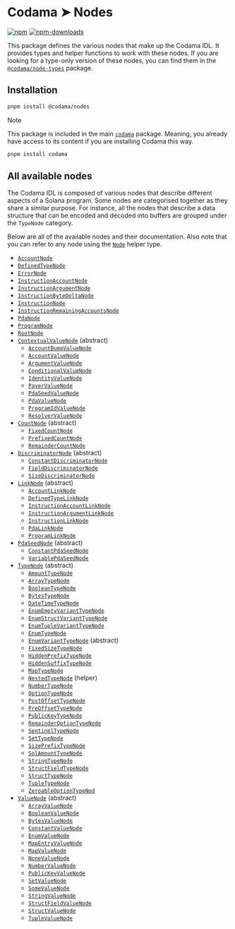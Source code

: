 # Codama ➤ Nodes

[![npm][npm-image]][npm-url]
[![npm-downloads][npm-downloads-image]][npm-url]

[npm-downloads-image]: https://img.shields.io/npm/dm/@codama/nodes.svg?style=flat
[npm-image]: https://img.shields.io/npm/v/@codama/nodes.svg?style=flat&label=%40kinobi-so%2Fnodes
[npm-url]: https://www.npmjs.com/package/@codama/nodes

This package defines the various nodes that make up the Codama IDL. It provides types and helper functions to work with these nodes. If you are looking for a type-only version of these nodes, you can find them in the [`@codama/node-types`](../node-types) package.

## Installation

```sh
pnpm install @codama/nodes
```

> [!NOTE]
> This package is included in the main [`codama`](../library) package. Meaning, you already have access to its content if you are installing Codama this way.
>
> ```sh
> pnpm install codama
> ```

## All available nodes

The Codama IDL is composed of various nodes that describe different aspects of a Solana program. Some nodes are categorised together as they share a similar purpose. For instance, all the nodes that describe a data structure that can be encoded and decoded into buffers are grouped under the `TypeNode` category.

Below are all of the available nodes and their documentation. Also note that you can refer to any node using the [`Node`](./docs/README.md) helper type.

-   [`AccountNode`](./docs/AccountNode.md)
-   [`DefinedTypeNode`](./docs/DefinedTypeNode.md)
-   [`ErrorNode`](./docs/ErrorNode.md)
-   [`InstructionAccountNode`](./docs/InstructionAccountNode.md)
-   [`InstructionArgumentNode`](./docs/InstructionArgumentNode.md)
-   [`InstructionByteDeltaNode`](./docs/InstructionByteDeltaNode.md)
-   [`InstructionNode`](./docs/InstructionNode.md)
-   [`InstructionRemainingAccountsNode`](./docs/InstructionRemainingAccountsNode.md)
-   [`PdaNode`](./docs/PdaNode.md)
-   [`ProgramNode`](./docs/ProgramNode.md)
-   [`RootNode`](./docs/RootNode.md)
-   [`ContextualValueNode`](./docs/contextualValueNodes/README.md) (abstract)
    -   [`AccountBumpValueNode`](./docs/contextualValueNodes/AccountBumpValueNode.md)
    -   [`AccountValueNode`](./docs/contextualValueNodes/AccountValueNode.md)
    -   [`ArgumentValueNode`](./docs/contextualValueNodes/ArgumentValueNode.md)
    -   [`ConditionalValueNode`](./docs/contextualValueNodes/ConditionalValueNode.md)
    -   [`IdentityValueNode`](./docs/contextualValueNodes/IdentityValueNode.md)
    -   [`PayerValueNode`](./docs/contextualValueNodes/PayerValueNode.md)
    -   [`PdaSeedValueNode`](./docs/contextualValueNodes/PdaSeedValueNode.md)
    -   [`PdaValueNode`](./docs/contextualValueNodes/PdaValueNode.md)
    -   [`ProgramIdValueNode`](./docs/contextualValueNodes/ProgramIdValueNode.md)
    -   [`ResolverValueNode`](./docs/contextualValueNodes/ResolverValueNodemds)
-   [`CountNode`](./docs/countNodes/README.md) (abstract)
    -   [`FixedCountNode`](./docs/countNodes/FixedCountNode.md)
    -   [`PrefixedCountNode`](./docs/countNodes/PrefixedCountNode.md)
    -   [`RemainderCountNode`](./docs/countNodes/RemainderCountNodemds)
-   [`DiscriminatorNode`](./docs/discriminatorNodes/README.md) (abstract)
    -   [`ConstantDiscriminatorNode`](./docs/discriminatorNodes/ConstantDiscriminatorNode.md)
    -   [`FieldDiscriminatorNode`](./docs/discriminatorNodes/FieldDiscriminatorNode.md)
    -   [`SizeDiscriminatorNode`](./docs/discriminatorNodes/SizeDiscriminatorNodemds)
-   [`LinkNode`](./docs/linkNodes/README.md) (abstract)
    -   [`AccountLinkNode`](./docs/linkNodes/AccountLinkNode.md)
    -   [`DefinedTypeLinkNode`](./docs/linkNodes/DefinedTypeLinkNode.md)
    -   [`InstructionAccountLinkNode`](./docs/linkNodes/InstructionAccountLinkNode.md)
    -   [`InstructionArgumentLinkNode`](./docs/linkNodes/InstructionArgumentLinkNode.md)
    -   [`InstructionLinkNode`](./docs/linkNodes/InstructionLinkNode.md)
    -   [`PdaLinkNode`](./docs/linkNodes/PdaLinkNode.md)
    -   [`ProgramLinkNode`](./docs/linkNodes/ProgramLinkNode.md)
-   [`PdaSeedNode`](./docs/pdaSeedNodes/README.md) (abstract)
    -   [`ConstantPdaSeedNode`](./docs/pdaSeedNodes/ConstantPdaSeedNode.md)
    -   [`VariablePdaSeedNode`](./docs/pdaSeedNodes/VariablePdaSeedNode.md)
-   [`TypeNode`](./docs/typeNodes/README.md) (abstract)
    -   [`AmountTypeNode`](./docs/typeNodes/AmountTypeNode.md)
    -   [`ArrayTypeNode`](./docs/typeNodes/ArrayTypeNode.md)
    -   [`BooleanTypeNode`](./docs/typeNodes/BooleanTypeNode.md)
    -   [`BytesTypeNode`](./docs/typeNodes/BytesTypeNode.md)
    -   [`DateTimeTypeNode`](./docs/typeNodes/DateTimeTypeNode.md)
    -   [`EnumEmptyVariantTypeNode`](./docs/typeNodes/EnumEmptyVariantTypeNode.md)
    -   [`EnumStructVariantTypeNode`](./docs/typeNodes/EnumStructVariantTypeNode.md)
    -   [`EnumTupleVariantTypeNode`](./docs/typeNodes/EnumTupleVariantTypeNode.md)
    -   [`EnumTypeNode`](./docs/typeNodes/EnumTypeNode.md)
    -   [`EnumVariantTypeNode`](./docs/typeNodes/EnumVariantTypeNode.md) (abstract)
    -   [`FixedSizeTypeNode`](./docs/typeNodes/FixedSizeTypeNode.md)
    -   [`HiddenPrefixTypeNode`](./docs/typeNodes/HiddenPrefixTypeNode.md)
    -   [`HiddenSuffixTypeNode`](./docs/typeNodes/HiddenSuffixTypeNode.md)
    -   [`MapTypeNode`](./docs/typeNodes/MapTypeNode.md)
    -   [`NestedTypeNode`](./docs/typeNodes/NestedTypeNode.md) (helper)
    -   [`NumberTypeNode`](./docs/typeNodes/NumberTypeNode.md)
    -   [`OptionTypeNode`](./docs/typeNodes/OptionTypeNode.md)
    -   [`PostOffsetTypeNode`](./docs/typeNodes/PostOffsetTypeNode.md)
    -   [`PreOffsetTypeNode`](./docs/typeNodes/PreOffsetTypeNode.md)
    -   [`PublicKeyTypeNode`](./docs/typeNodes/PublicKeyTypeNode.md)
    -   [`RemainderOptionTypeNode`](./docs/typeNodes/RemainderOptionTypeNode.md)
    -   [`SentinelTypeNode`](./docs/typeNodes/SentinelTypeNode.md)
    -   [`SetTypeNode`](./docs/typeNodes/SetTypeNode.md)
    -   [`SizePrefixTypeNode`](./docs/typeNodes/SizePrefixTypeNode.md)
    -   [`SolAmountTypeNode`](./docs/typeNodes/SolAmountTypeNode.md)
    -   [`StringTypeNode`](./docs/typeNodes/StringTypeNode.md)
    -   [`StructFieldTypeNode`](./docs/typeNodes/StructFieldTypeNode.md)
    -   [`StructTypeNode`](./docs/typeNodes/StructTypeNode.md)
    -   [`TupleTypeNode`](./docs/typeNodes/TupleTypeNode.md)
    -   [`ZeroableOptionTypeNod`](./docs/typeNodes/ZeroableOptionTypeNod.md)
-   [`ValueNode`](./docs/valueNodes/README.md) (abstract)
    -   [`ArrayValueNode`](./docs/valueNodes/ArrayValueNode.md)
    -   [`BooleanValueNode`](./docs/valueNodes/BooleanValueNode.md)
    -   [`BytesValueNode`](./docs/valueNodes/BytesValueNode.md)
    -   [`ConstantValueNode`](./docs/valueNodes/ConstantValueNode.md)
    -   [`EnumValueNode`](./docs/valueNodes/EnumValueNode.md)
    -   [`MapEntryValueNode`](./docs/valueNodes/MapEntryValueNode.md)
    -   [`MapValueNode`](./docs/valueNodes/MapValueNode.md)
    -   [`NoneValueNode`](./docs/valueNodes/NoneValueNode.md)
    -   [`NumberValueNode`](./docs/valueNodes/NumberValueNode.md)
    -   [`PublicKeyValueNode`](./docs/valueNodes/PublicKeyValueNode.md)
    -   [`SetValueNode`](./docs/valueNodes/SetValueNode.md)
    -   [`SomeValueNode`](./docs/valueNodes/SomeValueNode.md)
    -   [`StringValueNode`](./docs/valueNodes/StringValueNode.md)
    -   [`StructFieldValueNode`](./docs/valueNodes/StructFieldValueNode.md)
    -   [`StructValueNode`](./docs/valueNodes/StructValueNode.md)
    -   [`TupleValueNode`](./docs/valueNodes/TupleValueNode.md)

